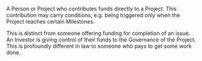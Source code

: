 A Person or Project who contributes funds directly to a Project.  This contribution may carry conditions, e.g. being triggered only when the Project reaches certain Milestones. 

This is distinct from someone offering funding for completion of an issue.  An Investor is giving control of their funds to the Governance of the Project.  This is profoundly different in law to someone who pays to get some work done.
